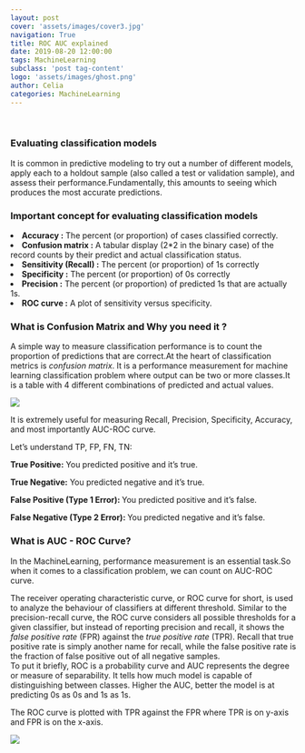 ```yaml
---
layout: post
cover: 'assets/images/cover3.jpg'
navigation: True
title: ROC AUC explained
date: 2019-08-20 12:00:00
tags: MachineLearning
subclass: 'post tag-content'
logo: 'assets/images/ghost.png'
author: Celia
categories: MachineLearning
---
```

<br>
<h3>Evaluating classification models</h3>
<p>It is common in predictive modeling to try out a number of different models, apply each to a holdout sample (also called a test or validation sample), and assess their performance.Fundamentally, this amounts to seeing which produces the most accurate predictions. </p>
<h3>Important concept for evaluating classification models </h3>
<li><b> Accuracy :</b> The percent (or proportion) of cases classified correctly.</li>
<li><b>Confusion matrix :</b> A tabular display (2*2 in the binary case) of the record counts by their predict and actual classification status. </li>
<li><b>Sensitivity (Recall) :</b> The percent (or proportion) of 1s correctly</li>
<li><b>Specificity :</b> The percent (or proportion) of 0s correctly</li>
<li><b>Precision :</b> The percent (or proportion) of predicted 1s that are actually 1s. </li>
<li><b>ROC curve :</b> A plot of sensitivity versus specificity.</li>

<h3>What is Confusion Matrix and Why you need it ?</h3>
<p>A simple way to measure classification performance is to count the proportion of predictions that are correct.At the heart of classification metrics is <i>confusion matrix</i>. It is a performance measurement for machine learning classification problem where output can be two or more classes.It is a table with 4 different combinations of predicted and actual values.</p>
<p><img src="https://user-images.githubusercontent.com/38856953/63646469-e75fd900-c745-11e9-8ecf-a9d2c05ad52f.png"/></p>
<p>It is extremely useful for measuring Recall, Precision, Specificity, Accuracy, and most importantly AUC-ROC curve. </p>
<p>Let’s understand TP, FP, FN, TN:</p>

<p><b>True Positive:</b> You predicted positive and it’s true.</p>
<p><b>True Negative:</b> You predicted negative and it’s true.</p>
<p><b>False Positive (Type 1 Error): </b>  You predicted positive and it’s false.</p>
<p><b>False Negative (Type 2 Error): </b> You predicted negative and it’s false.</p>

<h3>What is AUC - ROC Curve?</h3>
<p>In the MachineLearning, performance measurement is an essential task.So when it comes to a classification problem, we can count on AUC-ROC curve.</p>
<p>The receiver operating characteristic curve, or ROC curve for short, is used to analyze the behaviour of classifiers at different threshold. Similar to the precision-recall curve, the ROC curve considers all possible thresholds for a given classifier, but instead of reporting precision and recall, it shows the <i>false positive rate</i> (FPR) against the <i> true positive rate</i> (TPR). Recall that true positive rate is simply another name for recall, while the false positive rate is the fraction of false positive out of all negative samples.<br>
To put it briefly, ROC is a probability curve and AUC represents the degree or measure of separability. It tells how much model is capable of distinguishing between classes. Higher the AUC, better the model is at predicting 0s as 0s and 1s as 1s.</p>
<p>The ROC curve is plotted with TPR against the FPR where  TPR is on y-axis and FPR is on the x-axis.</p>
<p><img src="https://user-images.githubusercontent.com/38856953/63646933-e2525800-c74c-11e9-9616-57295ad9ffbe.png"/></p>

